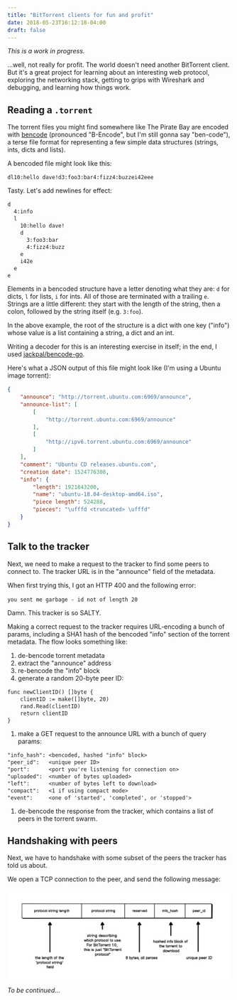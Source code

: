 ```yaml
---
title: "BitTorrent clients for fun and profit"
date: 2018-05-23T16:12:18-04:00
draft: false
---
```


_This is a work in progress._

...well, not really for profit. The world doesn't need another BitTorrent client. But it's a great project for learning about an interesting web protocol, exploring the networking stack, getting to grips with Wireshark and debugging, and learning how things work.

## Reading a `.torrent`

The torrent files you might find somewhere like The Pirate Bay are encoded with [bencode](https://en.wikipedia.org/wiki/Bencode) (pronounced "B-Encode", but I'm still gonna say "ben-code"), a terse file format for representing a few simple data structures (strings, ints, dicts and lists).

A bencoded file might look like this:

```
dl10:hello dave!d3:foo3:bar4:fizz4:buzzei42eee
```

Tasty. Let's add newlines for effect:

```
d
  4:info
  l
    10:hello dave!
    d
      3:foo3:bar
      4:fizz4:buzz
    e
    i42e
  e
e
```

Elements in a bencoded structure have a letter denoting what they are: `d` for dicts, `l` for lists, `i` for ints. All of those are terminated with a trailing `e`. Strings are a little different: they start with the length of the string, then a colon, followed by the string itself (e.g. `3:foo`).

In the above example, the root of the structure is a dict with one key ("info") whose value is a list containing a string, a dict and an int.

Writing a decoder for this is an interesting exercise in itself; in the end, I used [jackpal/bencode-go](https://github.com/jackpal/bencode-go).

Here's what a JSON output of this file might look like (I'm using a Ubuntu image torrent):

```json
{
    "announce": "http://torrent.ubuntu.com:6969/announce",
    "announce-list": [
        [
            "http://torrent.ubuntu.com:6969/announce"
        ],
        [
            "http://ipv6.torrent.ubuntu.com:6969/announce"
        ]
    ],
    "comment": "Ubuntu CD releases.ubuntu.com",
    "creation date": 1524776308,
    "info": {
        "length": 1921843200,
        "name": "ubuntu-18.04-desktop-amd64.iso",
        "piece length": 524288,
        "pieces": "\ufffd <truncated> \ufffd"
    }
}
```

## Talk to the tracker

Next, we need to make a request to the tracker to find some peers to connect to. The tracker URL is in the "announce" field of the metadata.

When first trying this, I got an HTTP 400 and the following error:

`you sent me garbage - id not of length 20`

Damn. This tracker is so SALTY.

Making a correct request to the tracker requires URL-encoding a bunch of params, including a SHA1 hash of the bencoded "info" section of the torrent metadata. The flow looks something like:

1. de-bencode torrent metadata
1. extract the "announce" address
1. re-bencode the "info" block
1. generate a random 20-byte peer ID:
```golang
func newClientID() []byte {
	clientID := make([]byte, 20)
	rand.Read(clientID)
	return clientID
}
```

1. make a GET request to the announce URL with a bunch of query params:
```
"info_hash": <bencoded, hashed "info" block>
"peer_id":   <unique peer ID>
"port":      <port you're listening for connection on>
"uploaded":  <number of bytes uploaded>
"left":      <number of bytes left to download>
"compact":   <1 if using compact mode>
"event":     <one of 'started', 'completed', or 'stopped'>
```

1. de-bencode the response from the tracker, which contains a list of peers in the torrent swarm.

## Handshaking with peers

Next, we have to handshake with some subset of the peers the tracker has told us about.

We open a TCP connection to the peer, and send the following message:

![Peer handshake message](/images/bittorrent_handshake.jpg)

_To be continued..._
